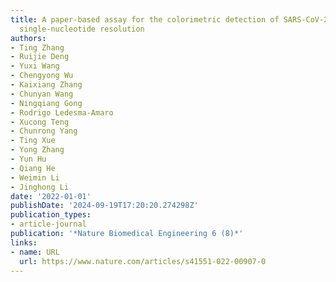 ```yaml
---
title: A paper-based assay for the colorimetric detection of SARS-CoV-2 variants at
  single-nucleotide resolution
authors:
- Ting Zhang
- Ruijie Deng
- Yuxi Wang
- Chengyong Wu
- Kaixiang Zhang
- Chunyan Wang
- Ningqiang Gong
- Rodrigo Ledesma-Amaro
- Xucong Teng
- Chunrong Yang
- Ting Xue
- Yong Zhang
- Yun Hu
- Qiang He
- Weimin Li
- Jinghong Li
date: '2022-01-01'
publishDate: '2024-09-19T17:20:20.274298Z'
publication_types:
- article-journal
publication: '*Nature Biomedical Engineering 6 (8)*'
links:
- name: URL
  url: https://www.nature.com/articles/s41551-022-00907-0
---
```

